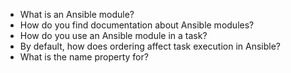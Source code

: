 - What is an Ansible module?
- How do you find documentation about Ansible modules?
- How do you use an Ansible module in a task?
- By default, how does ordering affect task execution in Ansible?
- What is the name property for?

